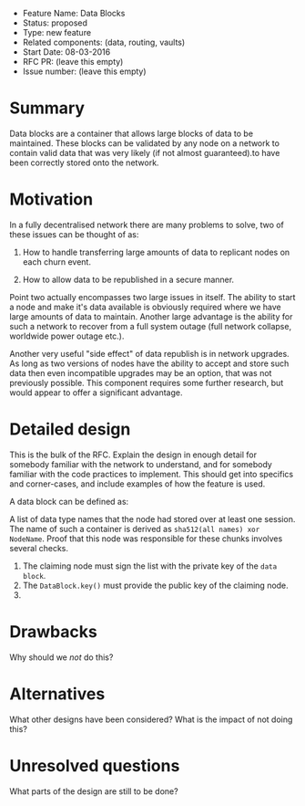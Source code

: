 - Feature Name: Data Blocks
- Status: proposed
- Type: new feature
- Related components: (data, routing, vaults)
- Start Date: 08-03-2016
- RFC PR: (leave this empty)
- Issue number: (leave this empty)

# Summary

Data blocks are a container that allows large blocks of data to be maintained. These blocks can be
validated by any node on a network to contain valid data that was very likely (if not almost
guaranteed).to have been correctly stored onto the network.

# Motivation

In a fully decentralised network there are many problems to solve, two of these issues can be thought of
as:

1. How to handle transferring large amounts of data to replicant nodes on each churn event.

2. How to allow data to be republished in a secure manner.

Point two actually encompasses two large issues in itself. The ability to start a node and make it's data
available is obviously required where we have large amounts of data to maintain. Another large advantage
is the ability for such a network to recover from a full system outage (full network collapse, worldwide
power outage etc.).

Another very useful "side effect" of data republish is in network upgrades. As long as two versions of
nodes have the ability to accept and store such data then even incompatible upgrades may be an option, that
was not previously possible. This component requires some further research, but would appear to offer a
significant advantage.


# Detailed design

This is the bulk of the RFC. Explain the design in enough detail for somebody familiar
with the network to understand, and for somebody familiar with the code practices to implement.
This should get into specifics and corner-cases, and include examples of how the feature is used.

A data block can be defined as:

A list of data type names that the node had stored over at least one session. The name of such a container
is derived as `sha512(all names) xor NodeName`. Proof that this node was responsible for these chunks
involves several checks.

1. The claiming node must sign the list with the private key of the `data block`.
2. The `DataBlock.key()` must provide the public key of the claiming node.
3.


# Drawbacks

Why should we *not* do this?

# Alternatives

What other designs have been considered? What is the impact of not doing this?

# Unresolved questions

What parts of the design are still to be done?
